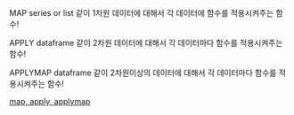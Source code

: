MAP
series or list 같이 1차원 데이터에 대해서 각 데이터에 함수를 적용시켜주는 함수!

APPLY
dataframe 같이 2차원 데이터에 대해서 각 데이터마다 함수를 적용시켜주는 함수!

APPLYMAP
dataframe 같이 2차원이상의 데이터에 대해서 각 데이터마다 함수를 적용시켜주는 함수!

[map, apply, applymap](https://data-make.tistory.com/123)
